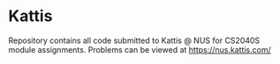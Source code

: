 # Kattis
Repository contains all code submitted to Kattis @ NUS for CS2040S module assignments.
Problems can be viewed at https://nus.kattis.com/
